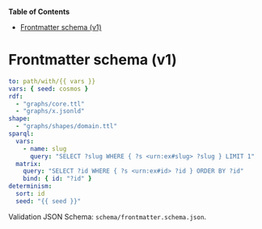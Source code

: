 <!-- START doctoc generated TOC please keep comment here to allow auto update -->
<!-- DON'T EDIT THIS SECTION, INSTEAD RE-RUN doctoc TO UPDATE -->
**Table of Contents**

- [Frontmatter schema (v1)](#frontmatter-schema-v1)

<!-- END doctoc generated TOC please keep comment here to allow auto update -->

# Frontmatter schema (v1)

```yaml
to: path/with/{{ vars }}
vars: { seed: cosmos }
rdf:
  - "graphs/core.ttl"
  - "graphs/x.jsonld"
shape:
  - "graphs/shapes/domain.ttl"
sparql:
  vars:
    - name: slug
      query: "SELECT ?slug WHERE { ?s <urn:ex#slug> ?slug } LIMIT 1"
  matrix:
    query: "SELECT ?id WHERE { ?s <urn:ex#id> ?id } ORDER BY ?id"
    bind: { id: "?id" }
determinism:
  sort: id
  seed: "{{ seed }}"
```

Validation JSON Schema: `schema/frontmatter.schema.json`.
